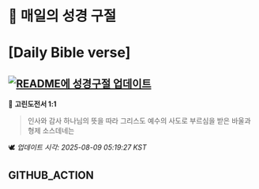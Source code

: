 # 🙏 매일의 성경 구절
# [Daily Bible verse]
## [![README에 성경구절 업데이트](https://github.com/DONGSUKA/first_test/actions/workflows/update-readme-bible.yml/badge.svg)](https://github.com/DONGSUKA/first_test/actions/workflows/update-readme-bible.yml)
<!-- START_BIBLE_VERSE -->
📖 **고린도전서 1:1**
> 인사와 감사 하나님의 뜻을 따라 그리스도 예수의 사도로 부르심을 받은 바울과 형제 소스데네는

🕊️ _업데이트 시각: 2025-08-09 05:19:27 KST_
  <!-- END_BIBLE_VERSE -->
## GITHUB_ACTION
